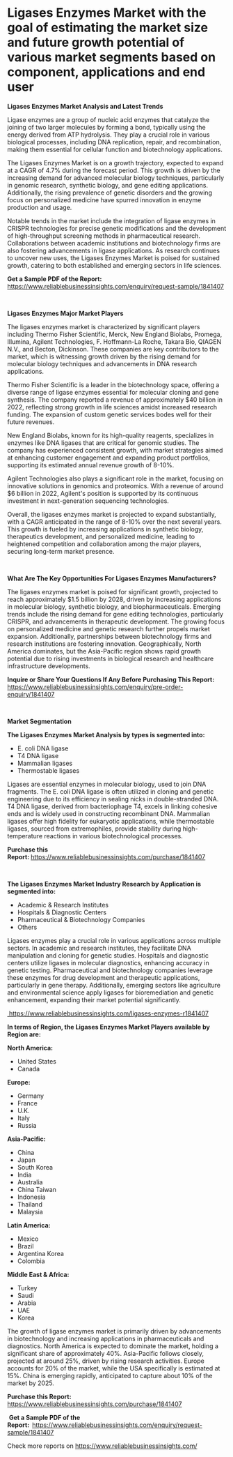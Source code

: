 <p><h1>Ligases Enzymes Market with the goal of estimating the market size and future growth potential of various market segments based on component, applications and end user</h1></p><p><strong>Ligases Enzymes Market Analysis and Latest Trends</strong></p>
<p><p>Ligase enzymes are a group of nucleic acid enzymes that catalyze the joining of two larger molecules by forming a bond, typically using the energy derived from ATP hydrolysis. They play a crucial role in various biological processes, including DNA replication, repair, and recombination, making them essential for cellular function and biotechnology applications.</p><p>The Ligases Enzymes Market is on a growth trajectory, expected to expand at a CAGR of 4.7% during the forecast period. This growth is driven by the increasing demand for advanced molecular biology techniques, particularly in genomic research, synthetic biology, and gene editing applications. Additionally, the rising prevalence of genetic disorders and the growing focus on personalized medicine have spurred innovation in enzyme production and usage.</p><p>Notable trends in the market include the integration of ligase enzymes in CRISPR technologies for precise genetic modifications and the development of high-throughput screening methods in pharmaceutical research. Collaborations between academic institutions and biotechnology firms are also fostering advancements in ligase applications. As research continues to uncover new uses, the Ligases Enzymes Market is poised for sustained growth, catering to both established and emerging sectors in life sciences.</p></p>
<p><strong>Get a Sample PDF of the Report:&nbsp;</strong> <a href="https://www.reliablebusinessinsights.com/enquiry/request-sample/1841407?utm_campaign=3494&utm_medium=2&utm_source=Github&utm_content=ia&utm_term=01042025&utm_id=ligases-enzymes">https://www.reliablebusinessinsights.com/enquiry/request-sample/1841407</a></p>
<p>&nbsp;</p>
<p><strong>Ligases Enzymes Major Market Players</strong></p>
<p><p>The ligases enzymes market is characterized by significant players including Thermo Fisher Scientific, Merck, New England Biolabs, Promega, Illumina, Agilent Technologies, F. Hoffmann-La Roche, Takara Bio, QIAGEN N.V., and Becton, Dickinson. These companies are key contributors to the market, which is witnessing growth driven by the rising demand for molecular biology techniques and advancements in DNA research applications.</p><p>Thermo Fisher Scientific is a leader in the biotechnology space, offering a diverse range of ligase enzymes essential for molecular cloning and gene synthesis. The company reported a revenue of approximately $40 billion in 2022, reflecting strong growth in life sciences amidst increased research funding. The expansion of custom genetic services bodes well for their future revenues.</p><p>New England Biolabs, known for its high-quality reagents, specializes in enzymes like DNA ligases that are critical for genomic studies. The company has experienced consistent growth, with market strategies aimed at enhancing customer engagement and expanding product portfolios, supporting its estimated annual revenue growth of 8-10%.</p><p>Agilent Technologies also plays a significant role in the market, focusing on innovative solutions in genomics and proteomics. With a revenue of around $6 billion in 2022, Agilent's position is supported by its continuous investment in next-generation sequencing technologies.</p><p>Overall, the ligases enzymes market is projected to expand substantially, with a CAGR anticipated in the range of 8-10% over the next several years. This growth is fueled by increasing applications in synthetic biology, therapeutics development, and personalized medicine, leading to heightened competition and collaboration among the major players, securing long-term market presence.</p></p>
<p>&nbsp;</p>
<p><strong>What Are The Key Opportunities For Ligases Enzymes Manufacturers?</strong></p>
<p><p>The ligases enzymes market is poised for significant growth, projected to reach approximately $1.5 billion by 2028, driven by increasing applications in molecular biology, synthetic biology, and biopharmaceuticals. Emerging trends include the rising demand for gene editing technologies, particularly CRISPR, and advancements in therapeutic development. The growing focus on personalized medicine and genetic research further propels market expansion. Additionally, partnerships between biotechnology firms and research institutions are fostering innovation. Geographically, North America dominates, but the Asia-Pacific region shows rapid growth potential due to rising investments in biological research and healthcare infrastructure developments.</p></p>
<p><strong>Inquire or Share Your Questions If Any Before Purchasing This Report:</strong> <a href="https://www.reliablebusinessinsights.com/enquiry/pre-order-enquiry/1841407?utm_campaign=3494&utm_medium=2&utm_source=Github&utm_content=ia&utm_term=01042025&utm_id=ligases-enzymes">https://www.reliablebusinessinsights.com/enquiry/pre-order-enquiry/1841407</a></p>
<p>&nbsp;</p>
<p><strong>Market Segmentation</strong></p>
<p><strong>The Ligases Enzymes Market Analysis by types is segmented into:</strong></p>
<p><ul><li>E. coli DNA ligase</li><li>T4 DNA ligase</li><li>Mammalian ligases</li><li>Thermostable ligases</li></ul></p>
<p><p>Ligases are essential enzymes in molecular biology, used to join DNA fragments. The E. coli DNA ligase is often utilized in cloning and genetic engineering due to its efficiency in sealing nicks in double-stranded DNA. T4 DNA ligase, derived from bacteriophage T4, excels in linking cohesive ends and is widely used in constructing recombinant DNA. Mammalian ligases offer high fidelity for eukaryotic applications, while thermostable ligases, sourced from extremophiles, provide stability during high-temperature reactions in various biotechnological processes.</p></p>
<p><strong>Purchase this Report:&nbsp;</strong><a href="https://www.reliablebusinessinsights.com/purchase/1841407?utm_campaign=3494&utm_medium=2&utm_source=Github&utm_content=ia&utm_term=01042025&utm_id=ligases-enzymes">https://www.reliablebusinessinsights.com/purchase/1841407</a></p>
<p>&nbsp;</p>
<p><strong>The Ligases Enzymes Market Industry Research by Application is segmented into:</strong></p>
<p><ul><li>Academic & Research Institutes</li><li>Hospitals & Diagnostic Centers</li><li>Pharmaceutical & Biotechnology Companies</li><li>Others</li></ul></p>
<p><p>Ligases enzymes play a crucial role in various applications across multiple sectors. In academic and research institutes, they facilitate DNA manipulation and cloning for genetic studies. Hospitals and diagnostic centers utilize ligases in molecular diagnostics, enhancing accuracy in genetic testing. Pharmaceutical and biotechnology companies leverage these enzymes for drug development and therapeutic applications, particularly in gene therapy. Additionally, emerging sectors like agriculture and environmental science apply ligases for bioremediation and genetic enhancement, expanding their market potential significantly.</p></p>
<p><a href="https://www.reliablebusinessinsights.com/ligases-enzymes-r1841407?utm_campaign=3494&utm_medium=2&utm_source=Github&utm_content=ia&utm_term=01042025&utm_id=ligases-enzymes">&nbsp;https://www.reliablebusinessinsights.com/ligases-enzymes-r1841407</a></p>
<p><strong>In terms of Region, the Ligases Enzymes Market Players available by Region are:</strong></p>
<p>
    <p> <strong> North America: </strong>
        <ul>
            <li>United States</li>
            <li>Canada</li>
        </ul>
        </p> 
    <p> <strong> Europe: </strong>
        <ul>
            <li>Germany</li>
            <li>France</li>
            <li>U.K.</li>
            <li>Italy</li>
            <li>Russia</li>
        </ul>
        </p> 
    <p> <strong> Asia-Pacific: </strong>
        <ul>
            <li>China</li>
            <li>Japan</li>
            <li>South Korea</li>
            <li>India</li>
            <li>Australia</li>
            <li>China Taiwan</li>
            <li>Indonesia</li>
            <li>Thailand</li>
            <li>Malaysia</li>
        </ul>
        </p> 
    <p> <strong> Latin America: </strong>
        <ul>
            <li>Mexico</li>
            <li>Brazil</li>
            <li>Argentina Korea</li>
            <li>Colombia</li>
        </ul>
        </p> 
    <p> <strong> Middle East & Africa: </strong>
        <ul>
            <li>Turkey</li>
            <li>Saudi</li>
            <li>Arabia</li>
            <li>UAE</li>
            <li>Korea</li>
        </ul>
    </p>
    </p>
<p><p>The growth of ligase enzymes market is primarily driven by advancements in biotechnology and increasing applications in pharmaceuticals and diagnostics. North America is expected to dominate the market, holding a significant share of approximately 40%. Asia-Pacific follows closely, projected at around 25%, driven by rising research activities. Europe accounts for 20% of the market, while the USA specifically is estimated at 15%. China is emerging rapidly, anticipated to capture about 10% of the market by 2025.</p></p>
<p><strong>Purchase this Report: </strong><a href="https://www.reliablebusinessinsights.com/purchase/1841407?utm_campaign=3494&utm_medium=2&utm_source=Github&utm_content=ia&utm_term=01042025&utm_id=ligases-enzymes">https://www.reliablebusinessinsights.com/purchase/1841407</a></p>
<p>&nbsp;<strong>Get a Sample PDF of the Report:&nbsp;&nbsp;</strong><a href="https://www.reliablebusinessinsights.com/enquiry/request-sample/1841407?utm_campaign=3494&utm_medium=2&utm_source=Github&utm_content=ia&utm_term=01042025&utm_id=ligases-enzymes">https://www.reliablebusinessinsights.com/enquiry/request-sample/1841407</a></p>
<p><strong></strong></p>
<p>Check more reports on <a href="https://www.reliablebusinessinsights.com/?utm_campaign=3494&utm_medium=2&utm_source=Github&utm_content=ia&utm_term=01042025&utm_id=ligases-enzymes">https://www.reliablebusinessinsights.com/</a></p>
